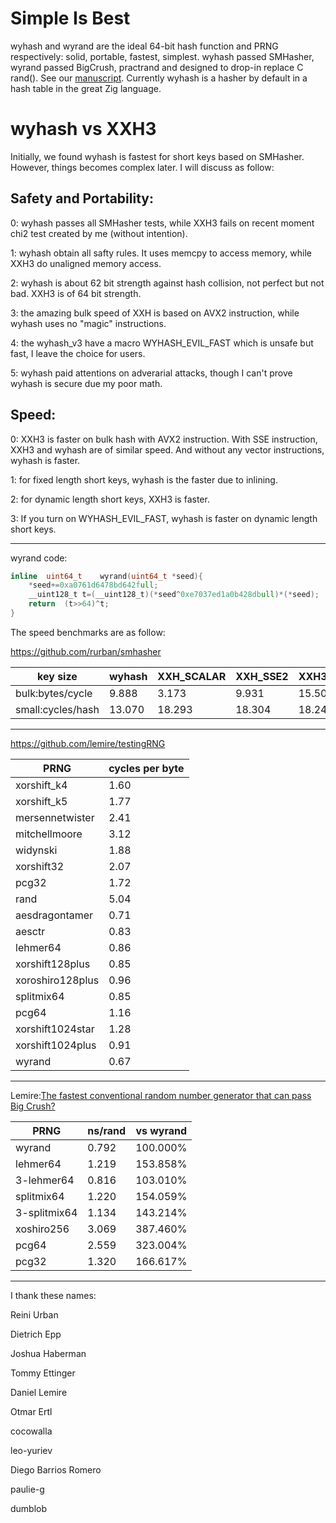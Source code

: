 Simple Is Best
====

wyhash and wyrand are the ideal 64-bit hash function and PRNG respectively: solid, portable, fastest, simplest. wyhash passed SMHasher, wyrand passed BigCrush, practrand and designed to drop-in replace C rand(). See our [manuscript](manuscript.md). Currently wyhash is a hasher by default in a hash table in the great Zig language.

wyhash vs XXH3
====
Initially, we found wyhash is fastest for short keys based on SMHasher. However, things becomes complex later. I will discuss as follow:

Safety and Portability:
----
0: wyhash passes all SMHasher tests, while XXH3 fails on recent moment chi2 test created by me (without intention).

1: wyhash obtain all safty rules. It uses memcpy to access memory, while XXH3 do unaligned memory access.

2: wyhash is about 62 bit strength against hash collision, not perfect but not bad. XXH3 is of 64 bit strength.

3: the amazing bulk speed of XXH is based on AVX2 instruction, while wyhash uses no "magic" instructions.

4: the wyhash_v3 have a macro WYHASH_EVIL_FAST which is unsafe but fast, I leave the choice for users.

5: wyhash paid attentions on adverarial attacks, though I can't prove wyhash is secure due my poor math.

Speed:
----
0: XXH3 is faster on bulk hash with AVX2 instruction. With SSE instruction, XXH3 and wyhash are of similar speed. And without any vector instructions, wyhash is faster.

1: for fixed length short keys, wyhash is the faster due to inlining.

2: for dynamic length short keys, XXH3 is faster. 

3: If you turn on WYHASH_EVIL_FAST, wyhash is faster on dynamic length short keys.

----------------------------------------

wyrand code:
```C
inline	uint64_t	wyrand(uint64_t	*seed){    
	*seed+=0xa0761d6478bd642full;    
	__uint128_t	t=(__uint128_t)(*seed^0xe7037ed1a0b428dbull)*(*seed);    
	return	(t>>64)^t;    
}
```

The speed benchmarks are as follow:

https://github.com/rurban/smhasher


|key size | wyhash | XXH_SCALAR|XXH_SSE2|XXH3_AVX2 | t1ha2_atonce |
| ---- | ---- | ---- | ---- | ---- | ---- |
|bulk:bytes/cycle|9.888 | 3.173| 9.931|15.500|7.872|
|small:cycles/hash|13.070 |18.293 |18.304|18.242|25.830|

----------------------------------------

https://github.com/lemire/testingRNG

| PRNG |  cycles per byte |
| ---- | ---- |
| xorshift_k4 | 1.60 |
| xorshift_k5 | 1.77 |
| mersennetwister | 2.41 |
| mitchellmoore | 3.12 |
| widynski | 1.88 |
| xorshift32 | 2.07 |
| pcg32 | 1.72 |
| rand | 5.04 |
| aesdragontamer | 0.71 |
| aesctr | 0.83 |
| lehmer64 | 0.86 |
| xorshift128plus | 0.85 |
| xoroshiro128plus | 0.96 |
| splitmix64 | 0.85 |
| pcg64 | 1.16 |
| xorshift1024star | 1.28 |
| xorshift1024plus | 0.91 |
| wyrand | 0.67 |

----------------------------------------

Lemire:[The fastest conventional random number generator that can pass Big Crush?](https://lemire.me/blog/2019/03/19/the-fastest-conventional-random-number-generator-that-can-pass-big-crush/)


| PRNG | ns/rand | vs wyrand |
| ---- | ---- | ---- |
| wyrand | 0.792 | 100.000% |
| lehmer64 | 1.219 | 153.858% |
| 3-lehmer64 | 0.816 | 103.010% |
| splitmix64 | 1.220 | 154.059% |
| 3-splitmix64 | 1.134 | 143.214% |
| xoshiro256 | 3.069 | 387.460% |
| pcg64 | 2.559 | 323.004% |
| pcg32 | 1.320 | 166.617% |

----------------------------------------

I thank these names:

Reini Urban

Dietrich Epp

Joshua Haberman

Tommy Ettinger

Daniel Lemire

Otmar Ertl

cocowalla

leo-yuriev

Diego Barrios Romero

paulie-g 

dumblob

